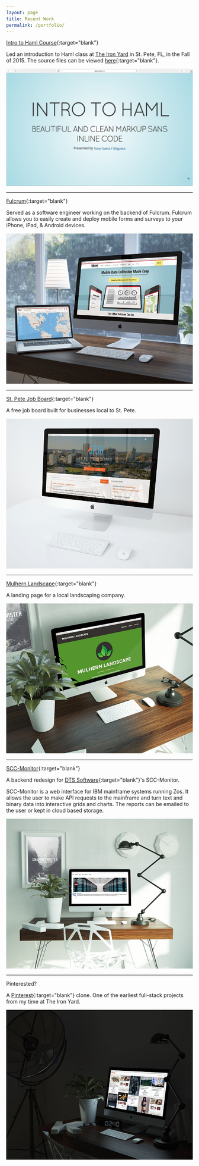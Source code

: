 ```yaml
---
layout: page
title: Recent Work
permalink: /portfolio/
---
```

[Intro to Haml Course](http://tgaeta.github.io/intro-to-haml/#/){:target="blank"}

Led an introduction to Haml class at [The Iron Yard](http://www.theironyard.com/) in St. Pete, FL, in the Fall of 2015. The source files can be viewed [here](https://github.com/tgaeta/intro-to-haml){:target="blank"}.

![Intro to Haml Screenshot](/images/haml.png)

---
[Fulcrum](http://www.fulcrumapp.com){:target="blank"}

Served as a software engineer working on the backend of Fulcrum. Fulcrum allows you to easily create and deploy mobile forms and surveys to your iPhone, iPad, & Android devices.

![Fulcrum Landing Page on Desktops](/images/fulcrum.jpg)

---

[St. Pete Job Board](http://spjb.herokuapp.com/){:target="blank"}

A free job board built for businesses local to St. Pete.

![St. Pete Job Board Landing Page](/images/stpetejobboard.jpg)

---

[Mulhern Landscape](http://www.mulhernlandscape.com){:target="blank"}

A landing page for a local landscaping company.

![Mulhern Landscape Landing Page](/images/mulhernlandscapescreen.jpg)

---

[SCC-Monitor](https://sccdemo.herokuapp.com/){:target="blank"}

A backend redesign for [DTS Software](http://www.dtssoftware.com/){:target="blank"}'s SCC-Monitor.

SCC-Monitor is a web interface for IBM mainframe systems running Zos. It allows the user to make API requests to the mainframe and turn text and binary data into interactive grids and charts. The reports can be emailed to the user or kept in cloud based storage.

![SCC-Monitor Welcome Screen](/images/scc.jpg)

---

Pinterested?

A [Pinterest](http://www.pinterest.com/){:target="blank"} clone. One of the earliest full-stack projects from my time at The Iron Yard.

![Pinterested? Home Screen](/images/pinterested.jpg)
